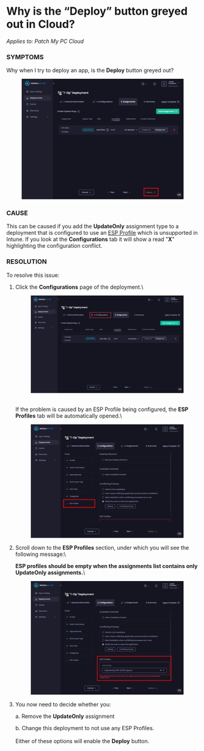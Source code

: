 # Why is the “Deploy” button greyed out in Cloud?

_Applies to: Patch My PC Cloud_

### SYMPTOMS

Why when I try to deploy an app, is the **Deploy** button greyed out?

<figure><img src="../../../_images/gitbook/image (2342).png" alt="“Deploy” button greyed out."><figcaption></figcaption></figure>

### CAUSE

This can be caused if you add the **UpdateOnly** assignment type to a deployment that is configured to use an [ESP Profile](../../cloud-deployments/deploying-an-app-using-cloud/cloud-configurations-deployment-tab/esp-profiles-deployments.md) which is unsupported in Intune. If you look at the **Configurations** tab it will show a read "**X**" highlighting the configuration conflict.

### RESOLUTION

To resolve this issue:

1.  Click the **Configurations** page of the deployment.\


    <figure><img src="../../../_images/gitbook/image (2375).png" alt="Clicking the “Configurations” page"><figcaption></figcaption></figure>

    \
    If the problem is caused by an ESP Profile being configured, the **ESP Profiles** tab will be automatically opened.\


    <figure><img src="../../../_images/gitbook/image (2344).png" alt="“ESP Profile” tab automatically opened"><figcaption></figcaption></figure>


2.  Scroll down to the **ESP Profiles** section, under which you will see the following message:\


    **ESP profiles should be empty when the assignments list contains only UpdateOnly assignments.**\


    <figure><img src="../../../_images/gitbook/image (2345).png" alt="“ESP profiles should be empty when the assignments list contains only UpdateOnly assignments.” message"><figcaption></figcaption></figure>


3.  You now need to decide whether you:

    a. Remove the **UpdateOnly** assignment

    b. Change this deployment to not use any ESP Profiles.\
    \
    Either of these options will enable the **Deploy** button.
